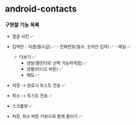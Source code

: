 # android-contacts

### 구현할 기능 목록
- 얼굴 사진 ✅
- 입력란
        - 이름(필수값) ✅
        - 전화번호(필수, 숫자만 입력) ✅
        - 메일 ✅
    - 더보기 ✅
        - 생일(캘린더로 선택 가능하게끔) ✅
        - 성별(라디오 버튼) ✅
        - 메모 ✅
- 저장 -> 완료시 토스트 전송 ✅
- 취소 -> 토스트 전송 ✅

- 스크롤뷰 ✅
- 저장, 취소 버튼 키보드와 함께 올리기 ✅